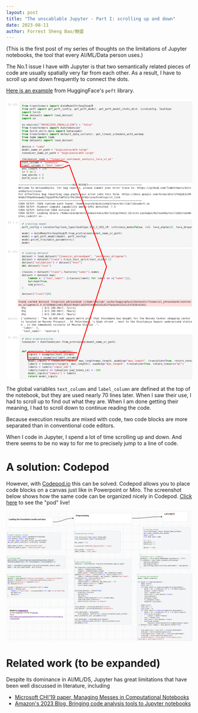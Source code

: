 ```yaml
---
layout: post
title: "The unscablable Jupyter - Part I: scrolling up and down"
date: 2023-08-11  
author: Forrest Sheng Bao/鮑盛
---
```


(This is the first post of my series of thoughts on the limitations of Jupyter notebooks, the tool that every AI/ML/Data person uses.)

The No.1 issue I have with Jupyter is that two semantically related pieces of code are usually spatially very far from each other. As a result, I have to scroll up and down frequently to connect the dots. 

[Here is an example](https://github.com/huggingface/peft/blob/main/examples/conditional_generation/peft_lora_seq2seq.ipynb) from HuggingFace's `peft` library. 

![PEFT notebook](./2023-10-06_jupyter_scrolling.png)

The global variables `text_column` and `label_column` are defined at the top of the notebook, but they are used nearly 70 lines later. When I saw their use, I had to scroll up to find out what they are. When I am done getting their meaning, I had to scroll down to continue reading the code.

Because execution results are mixed with code, two code blocks are more separated than in conventional code editors.

When I code in Jupyter, I spend a lot of time scrolling up and down. And there seems to be no way to for me to precisely jump to a line of code.

# A solution: Codepod
However, with [Codepod.io](Codepod.io) this can be solved. Codepod allows you to place code blocks on a canvas just like in Powerpoint or Miro. The screenshot below shows how the same code can be organized nicely in Codepod. [Click here](https://app.codepod.io/repo/v9zybr3z5crinrim5iv9) to see the "pod" live! 


![PEFT codepod](./2023-10-06_codepod_peft.png)

# Related work (to be expanded)

Despite its dominance in AI/ML/DS, Jupyter has great limitations that have been well discussed in literature, including 
* [Microsoft CHI'19 paper, Managing Messes in Computational Notebooks](https://www.microsoft.com/en-us/research/uploads/prod/2019/01/Managing_Exploratory_Messes_in_Computational_Notebooks-2.pdf)
* [Amazon's 2023 Blog, Bringing code analysis tools to Jupyter notebooks](https://www.amazon.science/blog/bringing-code-analysis-tools-to-jupyter-notebooks)

